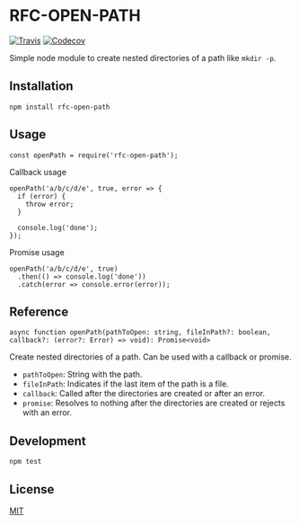 # RFC-OPEN-PATH

[![Travis](https://img.shields.io/travis/fcostarodrigo/rfc-open-path.svg)](https://travis-ci.org/fcostarodrigo/rfc-open-path)
[![Codecov](https://img.shields.io/codecov/c/github/fcostarodrigo/rfc-open-path.svg)](https://codecov.io/gh/fcostarodrigo/rfc-open-path/)

Simple node module to create nested directories of a path like `mkdir -p`.

## Installation

    npm install rfc-open-path

## Usage

    const openPath = require('rfc-open-path');

Callback usage

    openPath('a/b/c/d/e', true, error => {
      if (error) {
        throw error;
      }

      console.log('done');
    });

Promise usage

    openPath('a/b/c/d/e', true)
      .then(() => console.log('done'))
      .catch(error => console.error(error));

## Reference

`async function openPath(pathToOpen: string, fileInPath?: boolean, callback?: (error?: Error) => void): Promise<void>`

Create nested directories of a path. Can be used with a callback or promise.

* `pathToOpen`: String with the path.
* `fileInPath`: Indicates if the last item of the path is a file.
* `callback`: Called after the directories are created or after an error.
* `promise`: Resolves to nothing after the directories are created or rejects with an error.

## Development

    npm test

## License

[MIT](LICENSE.md)

